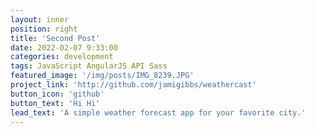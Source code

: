 ```yaml
---
layout: inner
position: right
title: 'Second Post'
date: 2022-02-07 9:33:00
categories: development
tags: JavaScript AngularJS API Sass
featured_image: '/img/posts/IMG_8239.JPG'
project_link: 'http://github.com/jamigibbs/weathercast'
button_icon: 'github'
button_text: 'Hi Hi'
lead_text: 'A simple weather forecast app for your favorite city.'
---
```


